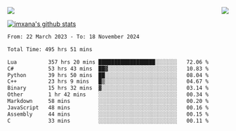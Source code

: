 <p>
  <a href="https://count.getloli.com/"><img src="https://count.getloli.com/get/@xana.readme?theme=moebooru-h"></a>
  <img src="https://weather-icon.journeyad.repl.co/@hangzhou?v=1" align="right">
</p>


<a href="https://github.com/imxana"><img align="center" src="https://github-readme-stats.vercel.app/api?username=imxana&show_icons=true&include_all_commits=true&hide_border=tru&custom_title=imxana%27s%20Github%20Stats" alt="imxana's github stats" /></a> 

<!--START_SECTION:waka-->

```txt
From: 22 March 2023 - To: 18 November 2024

Total Time: 495 hrs 51 mins

Lua          357 hrs 20 mins ██████████████████░░░░░░░   72.06 %
C#           53 hrs 43 mins  ██▓░░░░░░░░░░░░░░░░░░░░░░   10.83 %
Python       39 hrs 50 mins  ██░░░░░░░░░░░░░░░░░░░░░░░   08.04 %
C++          23 hrs 9 mins   █▒░░░░░░░░░░░░░░░░░░░░░░░   04.67 %
Binary       15 hrs 32 mins  ▓░░░░░░░░░░░░░░░░░░░░░░░░   03.14 %
Other        1 hr 42 mins    ░░░░░░░░░░░░░░░░░░░░░░░░░   00.34 %
Markdown     58 mins         ░░░░░░░░░░░░░░░░░░░░░░░░░   00.20 %
JavaScript   48 mins         ░░░░░░░░░░░░░░░░░░░░░░░░░   00.16 %
Assembly     44 mins         ░░░░░░░░░░░░░░░░░░░░░░░░░   00.15 %
C            33 mins         ░░░░░░░░░░░░░░░░░░░░░░░░░   00.11 %
```

<!--END_SECTION:waka-->
